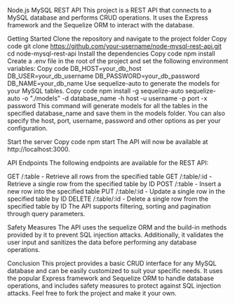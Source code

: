 Node.js MySQL REST API
This project is a REST API that connects to a MySQL database and performs CRUD operations. It uses the Express framework and the Sequelize ORM to interact with the database.

Getting Started
Clone the repository and navigate to the project folder
Copy code
git clone https://github.com/your-username/node-mysql-rest-api.git
cd node-mysql-rest-api
Install the dependencies
Copy code
npm install
Create a .env file in the root of the project and set the following environment variables:
Copy code
DB_HOST=your_db_host
DB_USER=your_db_username
DB_PASSWORD=your_db_password
DB_NAME=your_db_name
Use sequelize-auto to generate the models for your MySQL tables.
Copy code
npm install -g sequelize-auto
sequelize-auto -o "./models" -d database_name -h host -u username -p port -x password
This command will generate models for all the tables in the specified database_name and save them in the models folder.
You can also specify the host, port, username, password and other options as per your configuration.

Start the server
Copy code
npm start
The API will now be available at http://localhost:3000.

API Endpoints
The following endpoints are available for the REST API:

GET /:table - Retrieve all rows from the specified table
GET /:table/:id - Retrieve a single row from the specified table by ID
POST /:table - Insert a new row into the specified table
PUT /:table/:id - Update a single row in the specified table by ID
DELETE /:table/:id - Delete a single row from the specified table by ID
The API supports filtering, sorting and pagination through query parameters.

Safety Measures
The API uses the sequelize ORM and the build-in methods provided by it to prevent SQL injection attacks. Additionally, it validates the user input and sanitizes the data before performing any database operations.

Conclusion
This project provides a basic CRUD interface for any MySQL database and can be easily customized to suit your specific needs. It uses the popular Express framework and Sequelize ORM to handle database operations, and includes safety measures to protect against SQL injection attacks. Feel free to fork the project and make it your own.
